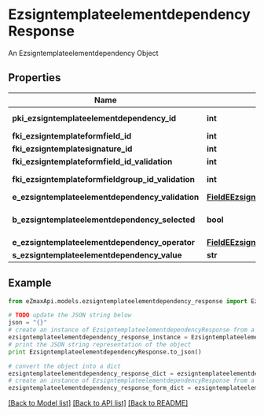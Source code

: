# EzsigntemplateelementdependencyResponse

An Ezsigntemplateelementdependency Object

## Properties
Name | Type | Description | Notes
------------ | ------------- | ------------- | -------------
**pki_ezsigntemplateelementdependency_id** | **int** | The unique ID of the Ezsigntemplateelementdependency | 
**fki_ezsigntemplateformfield_id** | **int** | The unique ID of the Ezsigntemplateformfield | [optional] 
**fki_ezsigntemplatesignature_id** | **int** | The unique ID of the Ezsigntemplatesignature | [optional] 
**fki_ezsigntemplateformfield_id_validation** | **int** | The unique ID of the Ezsigntemplateformfield | [optional] 
**fki_ezsigntemplateformfieldgroup_id_validation** | **int** | The unique ID of the Ezsigntemplateformfieldgroup | [optional] 
**e_ezsigntemplateelementdependency_validation** | [**FieldEEzsigntemplateelementdependencyValidation**](FieldEEzsigntemplateelementdependencyValidation.md) |  | 
**b_ezsigntemplateelementdependency_selected** | **bool** | Whether if it&#39;s selected or not when using eEzsigntemplateelementdependencyValidation &#x3D; Selected | [optional] 
**e_ezsigntemplateelementdependency_operator** | [**FieldEEzsigntemplateelementdependencyOperator**](FieldEEzsigntemplateelementdependencyOperator.md) |  | [optional] 
**s_ezsigntemplateelementdependency_value** | **str** | The value of the Ezsignelementdependency | [optional] 

## Example

```python
from eZmaxApi.models.ezsigntemplateelementdependency_response import EzsigntemplateelementdependencyResponse

# TODO update the JSON string below
json = "{}"
# create an instance of EzsigntemplateelementdependencyResponse from a JSON string
ezsigntemplateelementdependency_response_instance = EzsigntemplateelementdependencyResponse.from_json(json)
# print the JSON string representation of the object
print EzsigntemplateelementdependencyResponse.to_json()

# convert the object into a dict
ezsigntemplateelementdependency_response_dict = ezsigntemplateelementdependency_response_instance.to_dict()
# create an instance of EzsigntemplateelementdependencyResponse from a dict
ezsigntemplateelementdependency_response_form_dict = ezsigntemplateelementdependency_response.from_dict(ezsigntemplateelementdependency_response_dict)
```
[[Back to Model list]](../README.md#documentation-for-models) [[Back to API list]](../README.md#documentation-for-api-endpoints) [[Back to README]](../README.md)


